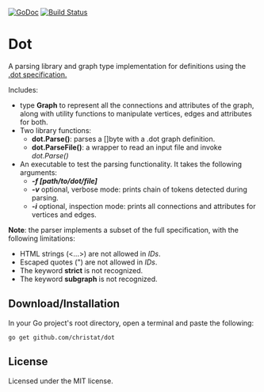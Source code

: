 [![GoDoc](https://godoc.org/github.com/christat/dot?status.svg)](https://godoc.org/github.com/christat/dot)
[![Build Status](https://travis-ci.org/christat/dot.svg?branch=master)](https://travis-ci.org/christat/dot)
# Dot

A parsing library and graph type implementation for definitions using the [.dot specification.](http://www.graphviz.org/doc/info/lang.html)

Includes:
- type **Graph** to represent all the connections and attributes of the graph, along with utility functions to manipulate vertices, edges and attributes for both.
- Two library functions:
    -  **dot.Parse()**: parses a []byte with a .dot graph definition.
    - **dot.ParseFile()**: a wrapper to read an input file and invoke _dot.Parse()_
- An executable to test the parsing functionality. It takes the following arguments:
    - **_-f [path/to/dot/file]_**
    - **_-v_** optional, verbose mode: prints chain of tokens detected during parsing.
    - **_-i_** optional, inspection mode: prints all connections and attributes for vertices and edges.

**Note**: the parser implements a subset of the full specification, with the following limitations:
- HTML strings (<...>) are not allowed in _IDs_.
- Escaped quotes (\") are not allowed in _IDs_.
- The keyword **strict** is not recognized.
- The keyword **subgraph** is not recognized.

## Download/Installation

In your Go project's root directory, open a terminal and paste the following:

```
go get github.com/christat/dot
```

## License

Licensed under the MIT license.
